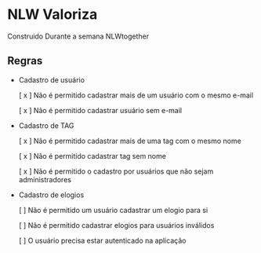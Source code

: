 # NLW Valoriza

Construido Durante a semana NLWtogether

## Regras

- Cadastro de usuário

  [ x ] Não é permitido cadastrar mais de um usuário com o mesmo e-mail

  [ x ] Não é permitido cadastrar usuário sem e-mail

- Cadastro de TAG

  [ x ] Não é permitido cadastrar mais de uma tag com o mesmo nome

  [ x ] Não é permitido cadastrar tag sem nome

  [ x ] Não é permitido o cadastro por usuários que não sejam administradores

- Cadastro de elogios

  [ ] Não é permitido um usuário cadastrar um elogio para si

  [ ] Não é permitido cadastrar elogios para usuários inválidos

  [ ] O usuário precisa estar autenticado na aplicação
